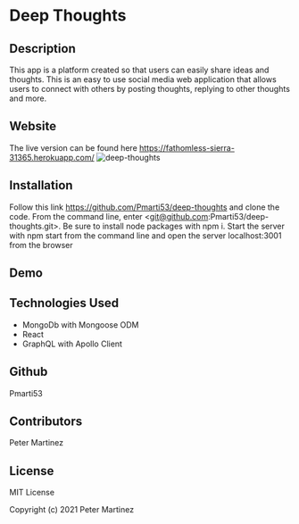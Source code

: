 # Deep Thoughts

## Description
This app is a platform created so that users can easily share ideas and thoughts. This is an easy to use social media web application that allows users to connect with others by posting thoughts, replying to other thoughts and more.

## Website
The live version can be found here https://fathomless-sierra-31365.herokuapp.com/
![deep-thoughts](https://user-images.githubusercontent.com/77707292/136698321-e684594f-bbf0-442b-ab9e-6529981e8ec8.png)

## Installation
Follow this link https://github.com/Pmarti53/deep-thoughts and clone the code. From the command line, enter <git@github.com:Pmarti53/deep-thoughts.git>. Be sure to install node packages with npm i. Start the server with npm start from the command line and open the server localhost:3001 from the browser
## Demo




## Technologies Used
  * MongoDb with Mongoose ODM
  * React
  * GraphQL with Apollo Client
  
## Github
Pmarti53

## Contributors
Peter Martinez

## License
MIT License

Copyright (c) 2021 Peter Martinez
